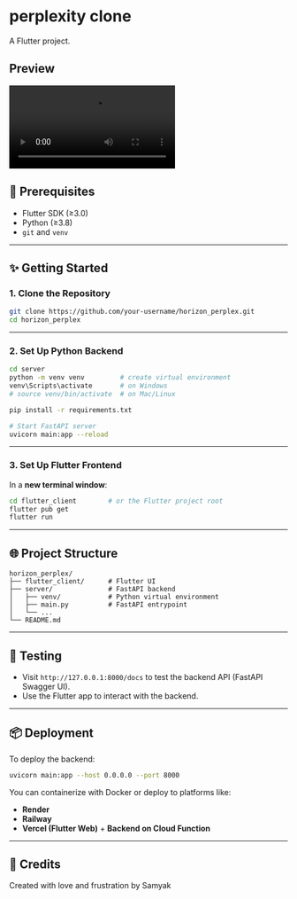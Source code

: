 # perplexity clone
A Flutter project.

## Preview

<video src="https://github.com/user-attachments/assets/3c4a27de-177a-44cf-b034-1ccbe5cd920b" controls loop></video>

## 🧰 Prerequisites

* Flutter SDK (≥3.0)
* Python (≥3.8)
* `git` and `venv`

---

## ✨ Getting Started

### 1. Clone the Repository

```bash
git clone https://github.com/your-username/horizon_perplex.git
cd horizon_perplex
```

---

### 2. Set Up Python Backend

```bash
cd server
python -m venv venv         # create virtual environment
venv\Scripts\activate       # on Windows
# source venv/bin/activate  # on Mac/Linux

pip install -r requirements.txt

# Start FastAPI server
uvicorn main:app --reload
```

---

### 3. Set Up Flutter Frontend

In a **new terminal window**:

```bash
cd flutter_client        # or the Flutter project root
flutter pub get
flutter run
```

---

## 🌐 Project Structure

```
horizon_perplex/
├── flutter_client/      # Flutter UI
├── server/              # FastAPI backend
│   ├── venv/            # Python virtual environment
│   ├── main.py          # FastAPI entrypoint
│   └── ...
└── README.md
```

---

## 🧪 Testing

* Visit `http://127.0.0.1:8000/docs` to test the backend API (FastAPI Swagger UI).
* Use the Flutter app to interact with the backend.

---

## 📦 Deployment

To deploy the backend:

```bash
uvicorn main:app --host 0.0.0.0 --port 8000
```

You can containerize with Docker or deploy to platforms like:

* **Render**
* **Railway**
* **Vercel (Flutter Web)** + **Backend on Cloud Function**

---

## 🙌 Credits

Created with love and frustration by Samyak

